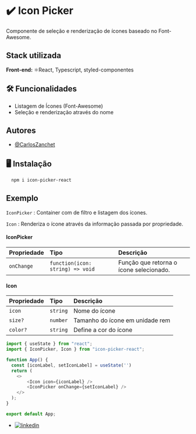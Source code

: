 
# ✔️ Icon Picker

Componente de seleção e renderização de ícones baseado no Font-Awesome.




## Stack utilizada

**Front-end:** ⚛️React, Typescript, styled-componentes

## 🛠️ Funcionalidades

- Listagem de Ícones (Font-Awesome)
- Seleção e renderização através do nome


## Autores

- [@CarlosZanchet](https://www.github.com/CarlosZanchet)


## 🖥️ Instalação


```bash
  npm i icon-picker-react
```


## Exemplo

`IconPicker` : Container com de filtro e listagem dos ícones.

`Icon` : Renderiza o ícone através da informação passada por propriedade.

#### IconPicker

| Propriedade   | Tipo       | Descrição                           |
| :---------- | :--------- | :---------------------------------- |
| `onChange` | `function(icon: string) => void` | Função que retorna o ícone selecionado. |

#### Icon

| Propriedade   | Tipo       | Descrição                                   |
| :---------- | :--------- | :------------------------------------------ |
| `icon`      | `string` |  Nome do ícone |
| `size?`      | `number` |  Tamanho do ícone em unidade rem|
| `color?`      | `string` |  Define a cor do ícone |

```javascript
import { useState } from "react";
import { IconPicker, Icon } from "icon-picker-react";

function App() {
  const [iconLabel, setIconLabel] = useState('')
  return (
    <>
        <Icon icon={iconLabel} />
        <IconPicker onChange={setIconLabel} />
    </>
  );
}

export default App;
```
- [![linkedin](https://img.shields.io/badge/linkedin-0A66C2?style=for-the-badge&logo=linkedin&logoColor=white)](https://www.linkedin.com/in/carlos-zanchet-0a6ab016a/)

